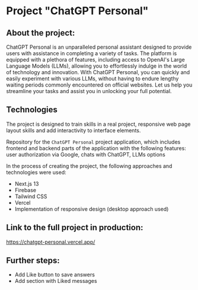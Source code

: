 # Project "ChatGPT Personal"

## About the project:

ChatGPT Personal is an unparalleled personal assistant designed to provide users with assistance in completing a variety of tasks. The platform is equipped with a plethora of features, including access to OpenAI's Large Language Models (LLMs), allowing you to effortlessly indulge in the world of technology and innovation. With ChatGPT Personal, you can quickly and easily experiment with various LLMs, without having to endure lengthy waiting periods commonly encountered on official websites. Let us help you streamline your tasks and assist you in unlocking your full potential.

## Technologies

The project is designed to train skills in a real project, responsive web page layout skills and add interactivity to interface elements.

Repository for the `ChatGPT Personal` project application, which includes frontend and backend parts of the application with the following features: user authorization via Google, chats with ChatGPT, LLMs options

In the process of creating the project, the following approaches and technologies were used:

- Next.js 13
- Firebase
- Tailwind CSS
- Vercel
- Implementation of responsive design (desktop approach used)

## Link to the full project in production:

https://chatgpt-personal.vercel.app/

## Further steps:

- Add Like button to save answers
- Add section with Liked messages
